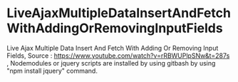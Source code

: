 # LiveAjaxMultipleDataInsertAndFetchWithAddingOrRemovingInputFields
Live Ajax Multiple Data Insert And Fetch With Adding Or Removing Input Fields,
Source : https://www.youtube.com/watch?v=rRBWUPlpSNw&t=287s ,
Nodemodules or jquery scripts are installed by using gitbash by using "npm install jquery" command.
